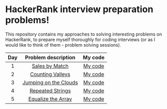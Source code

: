 # HackerRank interview preparation problems!
This repository contains my approaches to solving interesting problems on HackerRank, to prepare myself thoroughly for coding interviews (or as I would like to think of them - problem solving sessions).<br/>

| Day | Problem description | My code |
| :-: | :-----------------: | :-----: |
| 1 | [Sales by Match](https://www.hackerrank.com/challenges/sock-merchant/problem?h_l=interview&playlist_slugs%5B%5D=interview-preparation-kit&playlist_slugs%5B%5D=warmup) | [My code](https://github.com/theRangeCoder/HackerRank-Interview-Prep/blob/main/Warm-up%20Challenges/sales_by_match.js) |
| 2 | [Counting Valleys](https://www.hackerrank.com/challenges/counting-valleys/problem?h_l=interview&playlist_slugs%5B%5D=interview-preparation-kit&playlist_slugs%5B%5D=warmup) | [My code](https://github.com/theRangeCoder/HackerRank-Interview-Prep/blob/main/Warm-up%20Challenges/counting_valleys.js) |
| 3 | [Jumping on the Clouds](https://www.hackerrank.com/challenges/jumping-on-the-clouds/problem?h_l=interview&playlist_slugs%5B%5D=interview-preparation-kit&playlist_slugs%5B%5D=warmup) | [My code](https://github.com/theRangeCoder/HackerRank-Interview-Prep/blob/main/Warm-up%20Challenges/jumping_on_the_clouds.js) |
| 4 | [Repeated Strings](https://www.hackerrank.com/challenges/repeated-string/problem?h_l=interview&playlist_slugs%5B%5D=interview-preparation-kit&playlist_slugs%5B%5D=warmup) | [My code](https://github.com/theRangeCoder/HackerRank-Interview-Prep/blob/main/Warm-up%20Challenges/repeated_string.js) |
| 5 | [Equalize the Array](https://www.hackerrank.com/challenges/equality-in-a-array/problem) | [My code](https://github.com/theRangeCoder/HackerRank-Interview-Prep/blob/main/Algorithms/equalize_the_array.js) |
